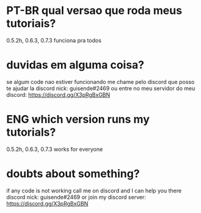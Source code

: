 # PT-BR qual versao que roda meus tutoriais?
0.5.2h, 0.6.3, 0.7.3 funciona pra todos

# duvidas em alguma coisa?
se algum code nao estiver funcionando me chame pelo discord que posso te ajudar la
discord nick: guisende#2469
ou entre no meu servidor do meu discord: https://discord.gg/X3pRgBxGBN

# ENG which version runs my tutorials?
0.5.2h, 0.6.3, 0.7.3 works for everyone

# doubts about something?
if any code is not working call me on discord and I can help you there
discord nick: guisende#2469
or join my discord server: https://discord.gg/X3pRgBxGBN
